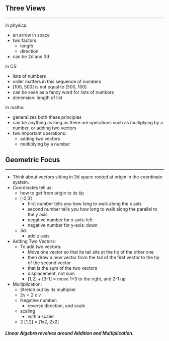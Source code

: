 
## Three Views
---
in physics:
- an arrow in space
- two factors
	- length
	- direction
- can be 2d and 3d

in CS:
- lists of numbers
- order matters in this sequence of numbers 
- [100, 500] is not equal to [500, 100]
- can be seen as a fancy word for lists of numbers
- dimension: length of list

In maths:
- generalizes both these principles
- can be anything as long as there are operations such as multiplying by a number, or adding two vectors
- two important operations:
	- adding two vectors
	- multiplying by a number

## Geometric Focus
---
- Think about vectors sitting in 3d space rooted at origin in the coordinate system.
- Coordinates tell us:
	- how to get from origin to its tip
	- [-2,3]
		- first number tells you how long to walk along the x axis
		- second number tells you how long to walk along the parallel to the y axis
		- negative number for x-axis: left
		- negative number for y-axis: down
	- 3d:
		- add z-axis
- Adding Two Vectors:
	- To add two vectors:
		- Move one vector so that its tail sits at the tip of the other one
		- then draw a new vector from the tail of the first vector to the tip of the second vector
		- that is the sum of the two vectors
		- displacement, not sum
		- [1,2] + [3-1] = move 1+3 to the right, and 2-1 up 
- Multiplication:
	- Stretch out by its multiplier
	- 2v = 2 x v
	- Negative number: 
		- reverse direction, and scale
	- scaling
		- with a scaler
	- 2 [1,2] = [1x2, 2x2]

##### Linear Algebra revolves around Addition and Multiplication.





